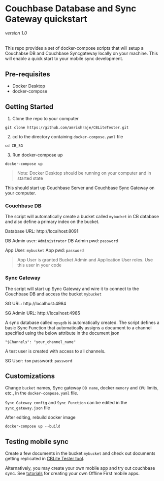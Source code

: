 # Couchbase Database and Sync Gateway quickstart
###### version 1.0
This repo provides a set of docker-compose scripts that will setup a Couchabse DB and Couchbase Syncgateway locally on your machine. This will enable a quick start to your mobile sync development.

## Pre-requisites
* Docker Desktop
* docker-compose

## Getting Started
1. Clone the repo to your computer
```
git clone https://github.com/amrishraje/CBLiteTester.git
```
2. cd to the directory containing `docker-compose.yaml` file
```
cd CB_SG
```
3. Run docker-compose up
```
docker-compose up
```
> Note: Docker Desktop should be running on your computer and in started state


This should start up Couchbase Server and Couchbase Sync Gateway on your computer. 


### Couchbase DB
The script will automatically create a bucket called `mybucket` in CB database and also define a primary index on the bucket.

Database URL: http://localhost:8091

DB Admin user: `Administrator`
DB Admin pwd: `password`

App User: `mybucket`
App pwd: `password`
> App User is granted Bucket Admin and Application User roles. Use this user in your code


### Sync Gateway
The script will start up Sync Gateway and wire it to connect to the Couchbase DB and access the bucket `mybucket`

SG URL: http://localhost:4984

SG Admin URL: http://localhost:4985

A sync database called `mysgdb` is automatically created. The script defines a basic Sync Function that automatically assigns a document to a channel specified using the below attribute in the document json
```
"$Channels": "your_channel_name"
```
A test user is created with access to all channels. 

SG User: `tom`
password: `password`


## Customizations
Change `bucket` names, Sync gateway `DB name`, docker `memory` and `CPU` limits, etc., in the `docker-compose.yaml` file. 

`Sync Gateway config` and `Sync Function` can be edited in the `sync_gateway.json` file

After editing, rebuild docker image
```
docker-compose up --build
```

## Testing mobile sync
Create a few documents in the bucket `mybucket` and check out documents getting replicated in [CBLite Tester tool](https://github.com/Infosys/CouchbaseLiteTester). 

Alternatively, you may create your own mobile app and try out couchbase sync. See [tutorials](https://docs.couchbase.com/tutorials/index.html) for creating your own Offline First mobile apps. 